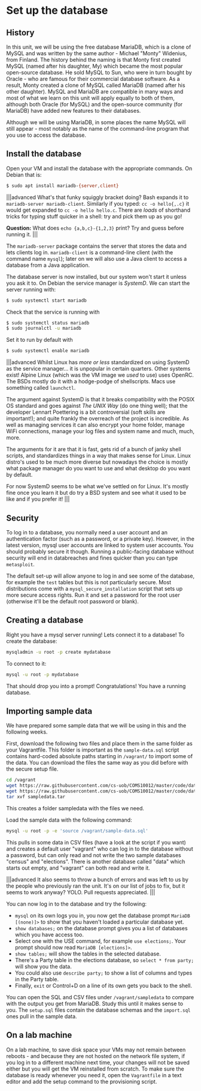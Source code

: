 # Set up the database

## History

In this unit, we will be using the free database MariaDB, which is a clone of MySQL and was written by the same author - Michael "Monty" Widenius, from Finland. The history behind the naming is that Monty first created MySQL (named after his daughter, My) which became the most popular open-source database. He sold MySQL to Sun, who were in turn bought by Oracle - who are famous for their commercial database software. As a result, Monty created a clone of MySQL called MariaDB (named after his other daughter). MySQL and MariaDB are compatible in many ways and most of what we learn on this unit will apply equally to both of them, although both Oracle (for MySQL) and the open-source community (for MariaDB) have added new features to their databases.

Although we will be using MariaDB, in some places the name MySQL will still appear - most notably as the name of the command-line program that you use to access the database.

## Install the database

Open your VM and install the database with the appropriate commands.
On Debian that is:

```sh
$ sudo apt install mariadb-{server,client}
```

|||advanced
What's that funky squiggly bracket doing?  Bash expands it to
`mariadb-server mariadb-client`.  Similarly if you typed: 
`cc -o hello{,.c}` it would get expanded to `cc -o hello hello.c`.
There are *loads* of shorthand tricks for typing stuff quicker in a
shell: try and pick them up as you go!

**Question:** What does `echo {a,b,c}-{1,2,3}` print?  Try and guess
before running it.
|||

The `mariadb-server` package contains the server that stores the data and lets clients log in. `mariadb-client` is a command-line client (with the command name `mysql`); later on we will also use a Java client to access a database from a Java application.

The database server is now installed, but our system won't start it
unless you ask it to.  On Debian the service manager is *SystemD*.  We
can start the server running with:

```sh
$ sudo systemctl start mariadb
```

Check that the service is running with

```sh
$ sudo systemctl status mariadb
$ sudo journalctl -u mariadb
```

Set it to run by default with

```sh
$ sudo systemctl enable mariadb
```

|||advanced
Whilst Linux has *more or less* standardized on using SystemD as the
service manager... it is unpopular in certain quarters.  Other systems
exist!  Alpine Linux (which was the VM image we *used* to use) uses
OpenRC.  The BSDs mostly do it with a hodge-podge of shellscripts.
Macs use something called `launchctl`.

The argument against SystemD is that it breaks compatibility with the
POSIX OS standard and goes against _The UNIX Way_ (do one thing
well); that the developer Lennart Poettering is a bit controversial
(soft skills are important!);
and quite frankly the overreach of the project is incredible.  As well
as managing services it can also encrypt your home folder, manage WiFi
connections, manage your log files and system name and much, much, more.

The arguments for it are that it is fast, gets rid of a bunch of janky
shell scripts, and standardizes things in a way that makes sense for
Linux.  Linux distro's used to be much more diverse but nowadays the
choice is mostly what package manager do you want to use and what
desktop do you want by default.

For now SystemD seems to be what we've settled on for Linux.  It's
mostly fine once you learn it but do try a BSD system and see what it
used to be like and if you prefer it!
|||

## Security

To log in to a database, you normally need a user account and an
authentication factor (such as a password, or a private key). However,
in the latest version, mysql user accounts are linked to system user
accounts. You should probably secure it though.  Running a
public-facing database without security will end in databreaches and
fines quicker than you can type `metasploit`.

The default set-up will allow anyone to log in and see some of the
database, for example the `test` tables but this is not particularly
secure. Most distributions come with a `mysql_secure_installation`
script that sets up more secure access rights. Run it and set a
password for the root user (otherwise it'll be the default root
password or blank).
    
## Creating a database

Right you have a mysql server running! Lets connect it to a database!
To create the database:

```sh
mysqladmin -u root -p create mydatabase
```

To connect to it:

```sh
mysql -u root -p mydatabase
```

That should drop you into a prompt!  Congratulations! You have a
running database.

## Importing sample data

We have prepared some sample data that we will be using in this and the following weeks.

First, download the following two files and place them in the same folder as your Vagrantfile. This folder is important as the `sample-data.sql` script contains hard-coded absolute paths starting in `/vagrant/` to import some of the data. You can download the files the same way as you did before with the secure setup file.

```sh
cd /vagrant
wget https://raw.githubusercontent.com/cs-uob/COMS10012/master/code/databases/sample-data.sql
wget https://raw.githubusercontent.com/cs-uob/COMS10012/master/code/databases/sampledata.tar
tar xvf sampledata.tar
```
This creates a folder sampledata with the files we need.

Load the sample data with the following command:

```sh
mysql -u root -p -e 'source /vagrant/sample-data.sql'
```

This pulls in some data in CSV files (have a look at the script if you want) and creates a default user "vagrant" who can log in to the database without a password, but can only read and not write the two sample databases "census" and "elections". There is another database called "data" which starts out empty, and "vagrant" can both read and write it.

|||advanced
It also seems to throw a bunch of errors and was left to us by the
people who previously ran the unit.  It's on our list of jobs to fix,
but it seems to work anyway?  YOLO.  Pull requests appreciated.
|||

You can now log in to the database and try the following:

  * `mysql` on its own logs you in, you now get the database prompt `MariaDB [(none)]>` to show that you haven't loaded a particular database yet.
  * `show databases;` on the database prompt gives you a list of databases which you have access too.
  * Select one with the USE command, for example `use elections;`. Your prompt should now read `MariaDB [elections]>`.
  * `show tables;` will show the tables in the selected database.
  * There's a Party table in the elections database, so `select * from party;` will show you the data.
  * You could also use `describe party;` to show a list of columns and types in the Party table.
  * Finally, `exit` or Control+D on a line of its own gets you back to the shell.

You can open the SQL and CSV files under `/vagrant/sampledata` to compare with the output you get from MariaDB. Study this until it makes sense to you. The `setup.sql` files contain the database schemas and the `import.sql` ones pull in the sample data.

## On a lab machine

On a lab machine, to save disk space your VMs may not remain between
reboots - and because they are not hosted on the network file system,
if you log in to a different machine next time, your changes will not
be saved either but you will get the VM reinstalled from scratch. To
make sure the database is ready whenever you need it, open the
`Vagrantfile` in a text editor and add the setup command to the
provisioning script.

